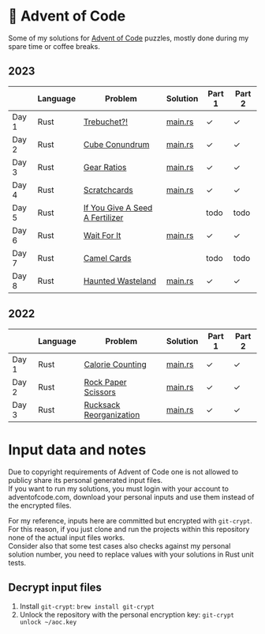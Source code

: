 # 🎄 Advent of Code

Some of my solutions for [Advent of Code](https://adventofcode.com/) puzzles, mostly done during my spare time or coffee breaks.

## 2023

|        | Language | Problem                                                   | Solution                                                                                        | Part 1  | Part 2 |
|--------|----------|-----------------------------------------------------------|-------------------------------------------------------------------------------------------------|---------|--------|
| Day 1  | Rust     |[Trebuchet?!](https://adventofcode.com/2023/day/1)         | [main.rs](https://github.com/carminexx/Advent-Of-Code/blob/develop/rust/2023/day-1/src/main.rs) | ✓       | ✓      |
| Day 2  | Rust     |[Cube Conundrum](https://adventofcode.com/2023/day/2)      | [main.rs](https://github.com/carminexx/Advent-Of-Code/blob/develop/rust/2023/day-2/src/main.rs) | ✓       | ✓      |
| Day 3  | Rust     |[Gear Ratios](https://adventofcode.com/2023/day/3)         | [main.rs](https://github.com/carminexx/Advent-Of-Code/blob/develop/rust/2023/day-3/src/main.rs) | ✓       | ✓      |
| Day 4  | Rust     |[Scratchcards](https://adventofcode.com/2023/day/4)        | [main.rs](https://github.com/carminexx/Advent-Of-Code/blob/develop/rust/2023/day-4/src/main.rs) | ✓       | ✓      |
| Day 5  | Rust     |[If You Give A Seed A Fertilizer](https://adventofcode.com/2023/day/5) |   | todo       | todo      |
| Day 6  | Rust     |[Wait For It](https://adventofcode.com/2023/day/6)         | [main.rs](https://github.com/carminexx/Advent-Of-Code/blob/develop/rust/2023/day-6/src/main.rs) | ✓       | ✓      |
| Day 7  | Rust     |[Camel Cards](https://adventofcode.com/2023/day/7)         |  | todo       | todo      |
| Day 8  | Rust     |[Haunted Wasteland](https://adventofcode.com/2023/day/8)   | [main.rs](https://github.com/carminexx/Advent-Of-Code/blob/develop/rust/2023/day-8/src/main.rs) | ✓       | ✓      |


## 2022

|        | Language | Problem                                                       | Solution                                                                                        | Part 1  | Part 2 |
|--------|----------|---------------------------------------------------------------|-------------------------------------------------------------------------------------------------|---------|--------|
| Day 1  | Rust     |[Calorie Counting](https://adventofcode.com/2022/day/1)        | [main.rs](https://github.com/carminexx/Advent-Of-Code/blob/develop/rust/2022/day-1/src/main.rs) | ✓       | ✓      |
| Day 2  | Rust     |[Rock Paper Scissors](https://adventofcode.com/2022/day/2)     | [main.rs](https://github.com/carminexx/Advent-Of-Code/blob/develop/rust/2022/day-2/src/main.rs) | ✓       | ✓      |
| Day 3  | Rust     |[Rucksack Reorganization](https://adventofcode.com/2022/day/3) | [main.rs](https://github.com/carminexx/Advent-Of-Code/blob/develop/rust/2022/day-3/src/main.rs) | ✓       | ✓      |


# Input data and notes

Due to copyright requirements of Advent of Code one is not allowed to publicy share its personal generated input files.  
If you want to run my solutions, you must login with your account to adventofcode.com, download your personal inputs and use them instead of the encrypted files. 

For my reference, inputs here are committed but encrypted with `git-crypt`.  
For this reason, if you just clone and run the projects within this repository none of the actual input files works.  
Consider also that some test cases also checks against my personal solution number, you need to replace values with your solutions in Rust unit tests.

## Decrypt input files

1. Install `git-crypt`: `brew install git-crypt`
2. Unlock the repository with the personal encryption key: `git-crypt unlock ~/aoc.key`